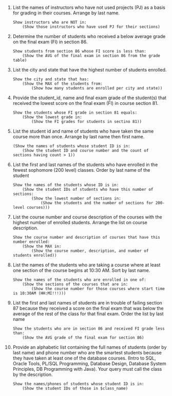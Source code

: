 1.  List the names of instructors who have not used projects (PJ) as a basis for
    grading in their courses. Arrange by last name.

        Show instructors who are NOT in:
            (Show those instructors who have used PJ for their sections)

2.  Determine the number of students who received a below average grade on the
    final exam (FI) in section 86.

        Show students from section 86 whose FI score is less than:
            (Show the AVG of the final exam in section 86 from the grade table)

3.  List the city and state that have the highest number of students enrolled.

        Show the city and state that has:
            (Show the MAX of the students from:
                (Show how many students are enrolled per city and state))

4.  Provide the student_id, name and final exam grade of the student(s) that
    received the lowest score on the final exam (FI) in course section 81.

        Show the students whose FI grade in section 81 equals:
            (Show the lowest grade in:
                (Show the FI grades for students in sectino 81))

5.  List the student id and name of students who have taken the same course more
    than once. Arrange by last name then first name.

        (Show the names of students whose student ID is in:
            (Show the student ID and course number and the count of sections having count > 1))

6.  List the first and last names of the students who have enrolled in the fewest
    sophomore (200 level) classes. Order by last name of the student

        Show the names of the students whose ID is in:
            (Show the student IDs of students who have this number of sections:
                (Show the lowest number of sections in:
                    (Show the students and the number of sections for 200-level courses)))

7.  List the course number and course description of the courses with the highest
    number of enrolled students. Arrange the list on course description.

        Show the course number and description of courses that have this number enrolled:
            (Show the MAX in:
                (Show the course number, description, and number of students enrolled))

8.  List the names of the students who are taking a course where at least one
    section of the course begins at 10:30 AM. Sort by last name.

        Show the names of the students who are enrolled in one of:
            (Show the sections of the courses that are in:
                (Show the course number for those courses where start time is 10:30AM (HH:MI!!!)))

9.  List the first and last names of students are in trouble of failing section
    87 because they received a score on the final exam that was below the average
    of the rest of the class for that final exam. Order the list by last name

        Show the students who are in section 86 and received FI grade less than:
            (Show the AVG grade of the final exam for section 86)

10. Provide an alphabetic list containing the full names of students (order by
    last name) and phone number who are the smartest students because they have
    taken at least one of the database courses. (Intro to SQL, Oracle Tools,
    PL/SQL Programming, Database Design, Database System Principles, DB Programming
    with Java). Your query must call the class by the description.

        Show the names/phones of students whose student ID is in:
            (Show the student IDs of those in $class_name)
